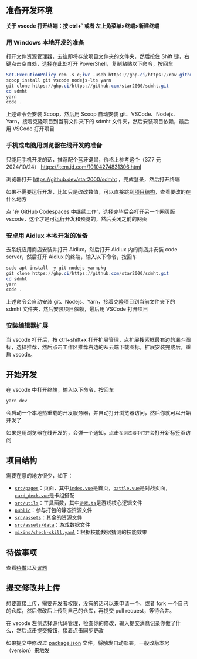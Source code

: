 ## 准备开发环境

**关于 vscode 打开终端：按 ctrl+` 或者 左上角菜单>终端>新建终端**

### 用 Windows 本地开发的准备

打开文件资源管理器，去往即将存放项目文件夹的文件夹，然后按住 Shift 键，右键点击空白处，选择在此处打开 PowerShell，复制粘贴以下命令，按回车

```ps1
Set-ExecutionPolicy rem -s c;iwr -useb https://ghp.ci/https://raw.githubusercontent.com/star2000/scoop/master/install.ps1 | iex
scoop install git vscode nodejs-lts yarn
git clone https://ghp.ci/https://github.com/star2000/sdmht.git
cd sdmht
yarn
code .
```

上述命令会安装 Scoop，然后用 Scoop 自动安装 git、VSCode、Nodejs、Yarn，接着克隆项目到当前文件夹下的 sdmht 文件夹，然后安装项目依赖，最后用 VSCode 打开项目

### 手机或电脑用浏览器在线开发的准备

只能用手机开发的话，推荐配个蓝牙键鼠，价格上参考这个（37.7 元 2024/10/24） https://item.jd.com/10104274831306.html

浏览器打开 https://github.dev/star2000/sdmht ，完成登录，然后打开终端

如果不需要运行开发，比如只是改改数值，可以直接跳到[项目结构](#项目结构)，查看要改的在什么地方

点 '在 GitHub Codespaces 中继续工作'，选择完毕后会打开另一个网页版 vscode，这个才是可运行开发和预览的，然后关闭之前的网页

### 安卓用 Aidlux 本地开发的准备

去系统应用商店安装并打开 Aidlux，然后打开 Aidlux 内的商店并安装 code server，然后打开 Aidlux 的终端，输入以下命令，按回车

```ps1
sudo apt install -y git nodejs yarnpkg
git clone https://ghp.ci/https://github.com/star2000/sdmht.git
cd sdmht
yarn
code .
```

上述命令会自动安装 git、Nodejs、Yarn，接着克隆项目到当前文件夹下的 sdmht 文件夹，然后安装项目依赖，最后用 VSCode 打开项目

### 安装编辑器扩展

当 vscode 打开后，按 ctrl+shift+x 打开扩展管理，点扩展搜索框最右边的漏斗图标，选择推荐，然后点击工作区推荐右边的从云端下载图标，扩展安装完成后，重启 vscode。

## 开始开发

在 vscode 中打开终端，输入以下命令，按回车

```sh
yarn dev
```

会启动一个本地热重载的开发服务器，并自动打开浏览器访问，然后你就可以开始开发了

如果是用浏览器在线开发的，会弹一个通知，点击`在浏览器中打开`会打开新标签页访问

## 项目结构

需要在意的地方很少，如下：

- [`src/pages`](src/pages/)：页面，其中[`index.vue`](src/pages/index.vue)是首页，[`battle.vue`](src/pages/battle.vue)是对战页面，[`card_deck.vue`](src/pages/card_deck.vue)是卡组搭配
- [`src/utils`](src/utils/)：工具函数，其中[`游戏.ts`](src/utils/游戏.ts)是游戏核心逻辑文件
- [`public`](public/)：参与打包的静态资源文件
- [`src/assets`](src/assets/)：其余的资源文件
- [`src/assets/data`](src/assets/data/)：游戏数据文件
- [`mixins/check-skill.yaml`](mixins/check-skill.yaml)：根据技能数据猜测的技能效果

## 待做事项

查看[待做](待做.txt)以及[议题](https://github.com/star2000/sdmht/issues)

## 提交修改并上传

想要直接上传，需要开发者权限，没有的话可以来申请一个，或者 fork 一个自己的仓库，然后修改后上传到自己的仓库，再提交 pull request，等待合并。

在 vscode 左侧选择源代码管理，检查你的修改，输入提交消息记录你做了什么，然后点击提交按钮，接着点击同步更改

如果提交中修改过 [package.json](package.json) 文件，将触发自动部署，一般改版本号（version）来触发
